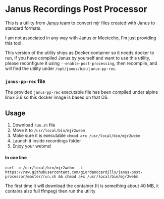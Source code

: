 # Janus Recordings Post Processor

This is a utility from [Janus](https://janus.conf.meetecho.com/) team to convert mjr files created with Janus to standard formats.

I am not associated in any way with Janus or Meetecho, I'm just providing this tool.

This version of the utility ships as Docker container so it needs docker to run, if you have compiled Janus by yourself and want to use this utility,
please reconfigure it using `--enable-post-processing`, then recompile, and will find the utility under `/opt/janus/bin/janus-pp-rec`.

### `janus-pp-rec` file

The provided `janus-pp-rec` executable file has been compiled under alpine linux 3.6 so this docker image is based on that OS.
 
## Usage

1. Download `run.sh` file
2. Move it to `/usr/local/bin/mjr2webm`
3. Make sure it is executable `chmod a+x /usr/local/bin/mjr2webm`
4. Launch it inside recordings folder
5. Enjoy your webms! 

#### In one line 

```
curl -o /usr/local/bin/mjr2webm  -L https://raw.githubusercontent.com/giordanocardillo/janus-post-processor/master/run.sh && chmod a+x /usr/local/bin/mjr2webm
```


The first time it will download the container (It is something about 40 MB, it contains also full ffmpeg) then run the utility

